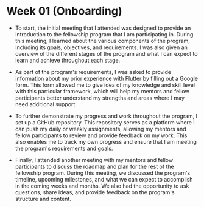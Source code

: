 # Week 01 (Onboarding)

- To start, the initial meeting that I attended was designed to provide an introduction to the fellowship program that I am participating in. During this meeting, I learned about the various components of the program, including its goals, objectives, and requirements. I was also given an overview of the different stages of the program and what I can expect to learn and achieve throughout each stage.

- As part of the program's requirements, I was asked to provide information about my prior experience with Flutter by filling out a Google form. This form allowed me to give idea of my knowledge and skill level with this particular framework, which will help my mentors and fellow participants better understand my strengths and areas where I may need additional support.

- To further demonstrate my progress and work throughout the program, I set up a GitHub repository. This repository serves as a platform where I can push my daily or weekly assignments, allowing my mentors and fellow participants to review and provide feedback on my work. This also enables me to track my own progress and ensure that I am meeting the program's requirements and goals.

- Finally, I attended another meeting with my mentors and fellow participants to discuss the roadmap and plan for the rest of the fellowship program. During this meeting, we discussed the program's timeline, upcoming milestones, and what we can expect to accomplish in the coming weeks and months. We also had the opportunity to ask questions, share ideas, and provide feedback on the program's structure and content.
